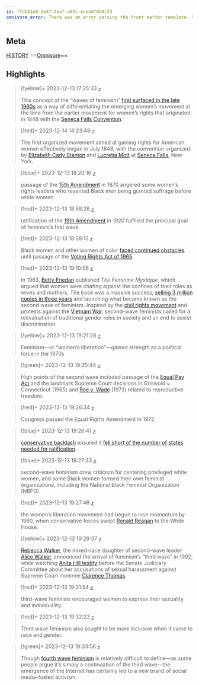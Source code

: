 ```yaml
---
id: ffdb61e8-2e47-4eaf-a02c-eceddf6b0c33
omnivore_error: There was an error parsing the front matter template. See console for details.
---
```


## Meta

[HISTORY](https://www.history.com/news/feminism-four-waves)
==[Omnivore](https://omnivore.app/me/what-are-the-four-waves-of-feminism-history-18c5c3d2a33)==



## Highlights

>[!yellow]+ 2023-12-13 17:25:33 [⤴️](https://omnivore.app/me/what-are-the-four-waves-of-feminism-history-18c5c3d2a33#a702434c-2199-4940-96ed-adce0c73e657) 
>
> This concept of the “waves of feminism” [first surfaced in the late 1960s](https://www.nytimes.com/1968/03/10/archives/the-second-feminist-wave.html) as a way of differentiating the emerging women’s movement at the time from the earlier movement for women’s rights that originated in 1848 with the [Seneca Falls Convention](https://www.history.com/topics/womens-rights/seneca-falls-convention). 

>[!red]+ 2023-12-14 14:23:48 [⤴️](https://omnivore.app/me/what-are-the-four-waves-of-feminism-history-18c5c3d2a33#92db24e6-8c19-4a55-98d3-edf496e828a9) 
>
> The first organized movement aimed at gaining rights for American women effectively began in July 1848, with the convention organized by [Elizabeth Cady Stanton](https://www.biography.com/activist/elizabeth-cady-stanton) and [Lucretia Mott](https://www.biography.com/activist/lucretia-mott) at [Seneca Falls](https://www.history.com/topics/womens-rights/seneca-falls-convention), New York. 

>[!blue]+ 2023-12-13 18:20:16 [⤴️](https://omnivore.app/me/what-are-the-four-waves-of-feminism-history-18c5c3d2a33#b02f8025-7c25-48f5-8f56-a6e183473a7f) 
>
> passage of the [15th Amendment](https://www.history.com/topics/black-history/fifteenth-amendment) in 1870 angered some women’s rights leaders who resented Black men being granted suffrage before white women. 

>[!red]+ 2023-12-13 18:58:26 [⤴️](https://omnivore.app/me/what-are-the-four-waves-of-feminism-history-18c5c3d2a33#ce8beb15-e2ff-4bd0-a212-9fb3e0ede16a) 
>
> ratification of the [19th Amendment](https://www.history.com/topics/womens-history/19th-amendment-1) in 1920 fulfilled the principal goal of feminism’s first wave 

>[!red]+ 2023-12-13 18:58:15 [⤴️](https://omnivore.app/me/what-are-the-four-waves-of-feminism-history-18c5c3d2a33#2ee1b448-b5a0-4a31-a1c7-f2cb24a51968) 
>
> Black women and other women of color [faced continued obstacles](https://www.history.com/news/19th-amendment-voter-suppression) until passage of the [Voting Rights Act of 1965](https://www.history.com/topics/black-history/voting-rights-act). 

>[!red]+ 2023-12-13 19:10:56 [⤴️](https://omnivore.app/me/what-are-the-four-waves-of-feminism-history-18c5c3d2a33#a81df4ad-cc94-47be-beba-8c23fd96c051) 
>
> In 1963, [Betty Friedan](https://www.history.com/topics/womens-history/betty-friedan) published _The Feminine Mystique_, which argued that women were chafing against the confines of their roles as wives and mothers. The book was a massive success, [selling 3 million copies in three years](https://www.theguardian.com/books/2016/may/30/feminine-mystique-100-best-nonfiction-books-robert-mccrum) and launching what became known as the second wave of feminism. Inspired by the [civil rights movement](https://www.history.com/topics/black-history/civil-rights-movement) and protests against the [Vietnam War](https://www.history.com/topics/vietnam-war/vietnam-war-history), second-wave feminists called for a reevaluation of traditional gender roles in society and an end to sexist discrimination. 

>[!yellow]+ 2023-12-13 19:21:28 [⤴️](https://omnivore.app/me/what-are-the-four-waves-of-feminism-history-18c5c3d2a33#368ee205-ca97-4d5f-b9dd-e935fc943a7f) 
>
> Feminism—or “women’s liberation”—gained strength as a political force in the 1970s 

>[!green]+ 2023-12-13 19:25:44 [⤴️](https://omnivore.app/me/what-are-the-four-waves-of-feminism-history-18c5c3d2a33#ff86bcac-ce6d-4ddd-9e15-538d984d03bf) 
>
> High points of the second wave included passage of the [Equal Pay Act](https://www.history.com/topics/womens-rights/equal-pay-act) and the landmark Supreme Court decisions in Griswold v. Connecticut (1965) and [Roe v. Wade](https://www.history.com/topics/womens-rights/roe-v-wade) (1973) related to reproductive freedom. 

>[!red]+ 2023-12-13 19:26:34 [⤴️](https://omnivore.app/me/what-are-the-four-waves-of-feminism-history-18c5c3d2a33#7ac1bf96-5e7e-4be7-a64b-d259d53f1cfb) 
>
> Congress passed the Equal Rights Amendment in 1972 

>[!blue]+ 2023-12-13 19:26:41 [⤴️](https://omnivore.app/me/what-are-the-four-waves-of-feminism-history-18c5c3d2a33#ecab11e1-efff-481a-b3e4-732e3e232e0d) 
>
> [conservative backlash](https://www.history.com/news/equal-rights-amendment-failure-phyllis-schlafly) ensured it [fell short of the number of states needed for ratification](https://www.history.com/news/equal-rights-amendment-fail-phyllis-schlafly). 

>[!blue]+ 2023-12-13 19:27:33 [⤴️](https://omnivore.app/me/what-are-the-four-waves-of-feminism-history-18c5c3d2a33#bcaa3707-5ca1-4e91-bc54-ebc8da536a8d) 
>
> second-wave feminism drew criticism for centering privileged white women, and some Black women formed their own feminist organizations, including the National Black Feminist Organization (NBFO). 

>[!red]+ 2023-12-13 19:27:46 [⤴️](https://omnivore.app/me/what-are-the-four-waves-of-feminism-history-18c5c3d2a33#de6b2487-6483-47ed-9e23-648e5a6ac93a) 
>
> the women’s liberation movement had begun to lose momentum by 1980, when conservative forces swept [Ronald Reagan](https://www.history.com/topics/us-presidents/ronald-reagan) to the White House. 

>[!yellow]+ 2023-12-13 19:29:37 [⤴️](https://omnivore.app/me/what-are-the-four-waves-of-feminism-history-18c5c3d2a33#3e30c80c-6260-435d-9e17-2087fd2b49ce) 
>
> [Rebecca Walker](https://jwa.org/thisweek/nov/17/1969/rebecca-walker-born), the mixed-race daughter of second-wave leader [Alice Walker](https://www.biography.com/writer/alice-walker), announced the arrival of feminism’s “third wave” in 1992, while watching [Anita Hill testify](https://www.history.com/news/anita-hill-confirmation-hearings-impact) before the Senate Judiciary Committee about her accusations of sexual harassment against Supreme Court nominee [Clarence Thomas](https://www.biography.com/law-figure/clarence-thomas). 

>[!red]+ 2023-12-13 19:31:54 [⤴️](https://omnivore.app/me/what-are-the-four-waves-of-feminism-history-18c5c3d2a33#a4a6d14a-1e6c-409c-9f8d-91a2b44ce6da) 
>
> third-wave feminists encouraged women to express their sexuality and individuality. 

>[!red]+ 2023-12-13 19:32:23 [⤴️](https://omnivore.app/me/what-are-the-four-waves-of-feminism-history-18c5c3d2a33#1f954a2d-0812-4d8e-bb47-5bad5e0ffdab) 
>
> Third wave feminism also sought to be more inclusive when it came to race and gender. 

>[!green]+ 2023-12-13 19:33:56 [⤴️](https://omnivore.app/me/what-are-the-four-waves-of-feminism-history-18c5c3d2a33#c1d84c9e-ba7e-4e32-bb69-76073f459f7a) 
>
> Though [fourth wave feminism](https://www.theguardian.com/world/2013/dec/10/fourth-wave-feminism-rebel-women) is relatively difficult to define—as some people argue it’s simply a continuation of the third wave—the emergence of the Internet has certainly led to a new brand of social media-fueled activism. 

